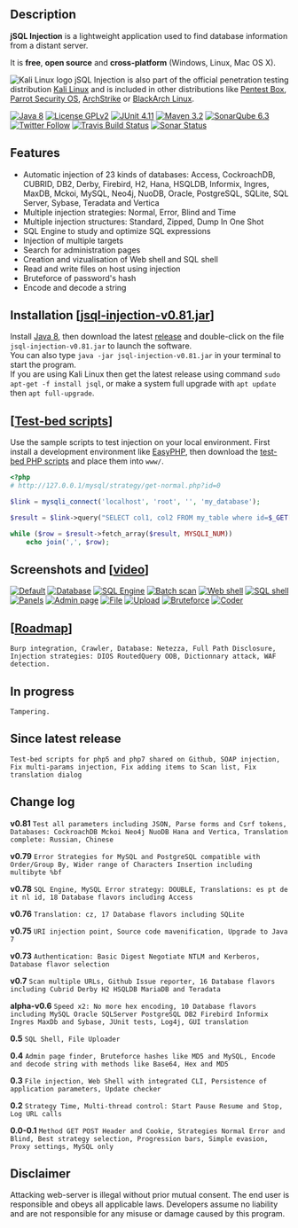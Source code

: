 ## Description
**jSQL Injection** is a lightweight application used to find database information from a distant server.

It is **free**, **open source** and **cross-platform** (Windows, Linux, Mac OS X).

![Kali Linux logo](https://github.com/ron190/jsql-injection/raw/master/web/images/kali_favicon.png "Kali Linux logo") jSQL Injection is also part of the official penetration testing distribution [Kali Linux](http://www.kali.org/) and is included in other distributions like [Pentest Box](https://pentestbox.com/), [Parrot Security OS](https://www.parrotsec.org), [ArchStrike](https://archstrike.org/) or [BlackArch Linux](http://www.blackarch.org/).

[![Java 8](https://github.com/ron190/jsql-injection/raw/master/web/images/image.io/java.png)](http://www.oracle.com/technetwork/java/javase/downloads/)
[![License GPLv2](https://github.com/ron190/jsql-injection/raw/master/web/images/image.io/license.png)](http://www.gnu.org/licenses/old-licenses/gpl-2.0.html)
[![JUnit 4.11](https://github.com/ron190/jsql-injection/raw/master/web/images/image.io/junit.png)](http://junit.org)
[![Maven 3.2](https://github.com/ron190/jsql-injection/raw/master/web/images/image.io/maven.png)](https://maven.apache.org/)
[![SonarQube 6.3](https://github.com/ron190/jsql-injection/raw/master/web/images/image.io/sonar.png)](http://www.sonarqube.org/)<br>
[![Twitter Follow](https://img.shields.io/twitter/follow/ron190jsql.svg?style=social&label=ron190)](https://twitter.com/ron190jsql)
[![Travis Build Status](https://travis-ci.org/ron190/jsql-injection.svg?branch=master)](https://travis-ci.org/ron190/jsql-injection)
[![Sonar Status](https://sonarcloud.io/api/project_badges/measure?project=jsql-injection%3Ajsql-injection&metric=alert_status)](https://sonarcloud.io/dashboard?id=jsql-injection%3Ajsql-injection)

## Features
- Automatic injection of 23 kinds of databases: Access, CockroachDB, CUBRID, DB2, Derby, Firebird, H2, Hana, HSQLDB, Informix, Ingres, MaxDB, Mckoi, MySQL, Neo4j, NuoDB, Oracle, PostgreSQL, SQLite, SQL Server, Sybase, Teradata and Vertica
- Multiple injection strategies: Normal, Error, Blind and Time
- Multiple injection structures: Standard, Zipped, Dump In One Shot
- SQL Engine to study and optimize SQL expressions
- Injection of multiple targets
- Search for administration pages
- Creation and vizualisation of Web shell and SQL shell
- Read and write files on host using injection
- Bruteforce of password's hash
- Encode and decode a string

## Installation [[jsql-injection-v0.81.jar](https://github.com/ron190/jsql-injection/releases/download/v0.81/jsql-injection-v0.81.jar)]
Install [Java 8](http://java.com), then download the latest [release](https://github.com/ron190/jsql-injection/releases/) and double-click on the file `jsql-injection-v0.81.jar` to launch the software.<br>
You can also type `java -jar jsql-injection-v0.81.jar` in your terminal to start the program.<br>
If you are using Kali Linux then get the latest release using command `sudo apt-get -f install jsql`, or make a system full upgrade with `apt update` then `apt full-upgrade`.

## [[Test-bed scripts](https://github.com/ron190/jsql-injection/tree/master/web/test-bed)]
Use the sample scripts to test injection on your local environment. First install a development environment like [EasyPHP](http://www.easyphp.org), then download the [test-bed PHP scripts](https://github.com/ron190/jsql-injection/tree/master/web/test-bed) and place them into `www/`.
```php
<?php
# http://127.0.0.1/mysql/strategy/get-normal.php?id=0

$link = mysqli_connect('localhost', 'root', '', 'my_database');

$result = $link->query("SELECT col1, col2 FROM my_table where id=$_GET[id]");

while ($row = $result->fetch_array($result, MYSQLI_NUM))
    echo join(',', $row);
```


## Screenshots and [[video](https://youtu.be/ZZkQRE3OL8E)]
[![Default](https://github.com/ron190/jsql-injection/raw/master/web/images/v0.75/default-mini.png "Default")](https://github.com/ron190/jsql-injection/raw/master/web/images/v0.75/default.png)
[![Database](https://github.com/ron190/jsql-injection/raw/master/web/images/v0.75/database-mini.png "Database")](https://github.com/ron190/jsql-injection/raw/master/web/images/v0.75/database.png)
[![SQL Engine](https://github.com/ron190/jsql-injection/raw/master/web/images/v0.78/sqlengine-mini.png "SQL Engine")](https://github.com/ron190/jsql-injection/raw/master/web/images/v0.78/sqlengine.png)
[![Batch scan](https://github.com/ron190/jsql-injection/raw/master/web/images/v0.75/scan-mini.png "Batch scan")](https://github.com/ron190/jsql-injection/raw/master/web/images/v0.75/scan.png)
[![Web shell](https://github.com/ron190/jsql-injection/raw/master/web/images/v0.75/webshell-mini.png "Web shell")](https://github.com/ron190/jsql-injection/raw/master/web/images/v0.75/webshell.png)
[![SQL shell](https://github.com/ron190/jsql-injection/raw/master/web/images/v0.75/sqlshell-mini.png "SQL shell")](https://github.com/ron190/jsql-injection/raw/master/web/images/v0.75/sqlshell.png)
[![Panels](https://github.com/ron190/jsql-injection/raw/master/web/images/v0.75/panels-mini.png "Panel")](https://github.com/ron190/jsql-injection/raw/master/web/images/v0.75/panels.png)
[![Admin page](https://github.com/ron190/jsql-injection/raw/master/web/images/v0.75/admin-mini.png "Admin page")](https://github.com/ron190/jsql-injection/raw/master/web/images/v0.75/admin.png)
[![File](https://github.com/ron190/jsql-injection/raw/master/web/images/v0.75/file-mini.png "File")](https://github.com/ron190/jsql-injection/raw/master/web/images/v0.75/file.png)
[![Upload](https://github.com/ron190/jsql-injection/raw/master/web/images/v0.75/upload-mini.png "Upload")](https://github.com/ron190/jsql-injection/raw/master/web/images/v0.75/upload.png)
[![Bruteforce](https://github.com/ron190/jsql-injection/raw/master/web/images/v0.75/bruter-mini.png "Bruteforce")](https://github.com/ron190/jsql-injection/raw/master/web/images/v0.75/bruter.png)
[![Coder](https://github.com/ron190/jsql-injection/raw/master/web/images/v0.75/coder-mini.png "Coder")](https://github.com/ron190/jsql-injection/raw/master/web/images/v0.75/coder.png)

## [[Roadmap](https://github.com/ron190/jsql-injection/projects)]
`Burp integration, Crawler, Database: Netezza, Full Path Disclosure, Injection strategies: DIOS RoutedQuery OOB, Dictionnary attack, WAF detection.`

## In progress
`Tampering.`

## Since latest release
`Test-bed scripts for php5 and php7 shared on Github, SOAP injection, Fix multi-params injection, Fix adding items to Scan list, Fix translation dialog`

## Change log

**v0.81** `Test all parameters including JSON, Parse forms and Csrf tokens, Databases: CockroachDB Mckoi Neo4j NuoDB Hana and Vertica, Translation complete: Russian, Chinese`

**v0.79** `Error Strategies for MySQL and PostgreSQL compatible with Order/Group By, Wider range of Characters Insertion including multibyte %bf`

**v0.78** `SQL Engine, MySQL Error strategy: DOUBLE, Translations: es pt de it nl id, 18 Database flavors including Access`

**v0.76** `Translation: cz, 17 Database flavors including SQLite`

**v0.75** `URI injection point, Source code mavenification, Upgrade to Java 7`

**v0.73** `Authentication: Basic Digest Negotiate NTLM and Kerberos, Database flavor selection`

**v0.7** `Scan multiple URLs, Github Issue reporter, 16 Database flavors including Cubrid Derby H2 HSQLDB MariaDB and Teradata`

**alpha-v0.6** `Speed x2: No more hex encoding, 10 Database flavors including MySQL Oracle SQLServer PostgreSQL DB2 Firebird Informix Ingres MaxDb and Sybase, JUnit tests, Log4j, GUI translation`

**0.5** `SQL Shell, File Uploader`

**0.4** `Admin page finder, Bruteforce hashes like MD5 and MySQL, Encode and decode string with methods like Base64, Hex and MD5`

**0.3** `File injection, Web Shell with integrated CLI, Persistence of application parameters, Update checker`

**0.2** `Strategy Time, Multi-thread control: Start Pause Resume and Stop, Log URL calls`

**0.0-0.1** `Method GET POST Header and Cookie, Strategies Normal Error and Blind, Best strategy selection, Progression bars, Simple evasion, Proxy settings, MySQL only`

## Disclaimer
Attacking web-server is illegal without prior mutual consent. The end user is responsible and obeys all applicable laws.
Developers assume no liability and are not responsible for any misuse or damage caused by this program.
